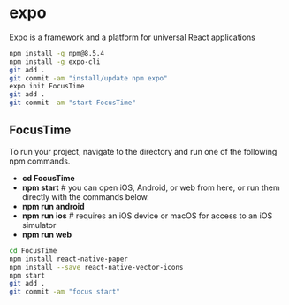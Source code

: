 # expo
Expo is a framework and a platform for universal React applications

```bash
npm install -g npm@8.5.4
npm install -g expo-cli
git add .
git commit -am "install/update npm expo"
expo init FocusTime
git add .
git commit -am "start FocusTime"
```

## FocusTime

To run your project, navigate to the directory and run one of the following npm commands.

- **cd FocusTime**
- **npm start** # you can open iOS, Android, or web from here, or run them directly with the commands below.    
- **npm run android**
- **npm run ios** # requires an iOS device or macOS for access to an iOS simulator
- **npm run web**

```bash
cd FocusTime
npm install react-native-paper
npm install --save react-native-vector-icons
npm start
git add .
git commit -am "focus start"
```
